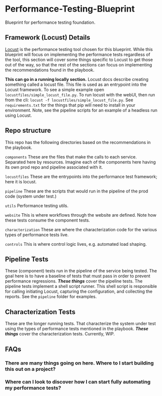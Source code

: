 # Performance-Testing-Blueprint
Blueprint for performance testing foundation.

## Framework (Locust) Details

[Locust](locust.io) is the performance testing tool chosen for this blueprint. While this blueprint will focus on implementing the performance tests regardless of the tool, this section will cover some things specific to Locust to get those out of the way, so that the rest of the sections can focus on implementing the recommendations found in the playbook.

__This can go in a running locally section.__
Locust docs describe creating something called a locust file. This file is used as an entrypoint into the Locust framework. To see a simple example open `locustfiles/simple_locust_file.py`. To run locust with the webUI, then run from the cli: `locust -f locustfiles/simple_locust_file.py`. See `requirements.txt` for the things that pip will need to install in your environment. Note, see the pipeline scripts for an example of a headless run using Locust.

## Repo structure

This repo has the following directories based on the recommendations in the playbook.

`components` These are the files that make the calls to each service. Separated here by resources. Imagine each of the components here having its own prod repo and pipeline associated with it.

`locustfiles` These are the entrypoints into the performance test framework; here it is locust.

`pipeline` These are the scripts that would run in the pipeline of the prod code (system under test.)

`utils` Performance testing utils.

`website` This is where workflows through the website are defined. Note how these tests consume the component tests.

`characterization` These are where the characterization code for the various types of performance tests live.

`controls` This is where control logic lives, e.g. automated load shaping.

## Pipeline Tests

These (component) tests run in the pipeline of the service being tested. The goal here is to have a baseline of tests that must pass in order to prevent performance regressions. **_These things_** cover the pipeline tests. The pipeline tests implement a shell script runner. This shell script is responsible for calling initiating Locust, capturing the configuration, and collecting the reports. See the `pipeline` folder for examples.

## Characterization Tests

These are the longer running tests. That characterize the system under test using the types of performance tests mentioned in the playbook. **_These things_** cover the characterization tests. Currently, WIP.

## FAQs

### There are many things going on here. Where to I start building this out on a project?

### Where can I look to discover how I can start fully automating my performance tests?
